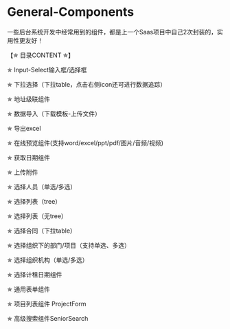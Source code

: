 # General-Components
一些后台系统开发中经常用到的组件，都是上一个Saas项目中自己2次封装的，实用性更友好！

【✯ 目录CONTENT ✯】

✯ Input-Select输入框/选择框

✯ 下拉选择（下拉table，点击右侧icon还可进行数据追踪）

✯ 地址级联组件

✯ 数据导入（下载模板-上传文件）

✯ 导出excel

✯ 在线预览组件(支持word/excel/ppt/pdf/图片/音频/视频)

✯ 获取日期组件

✯ 上传附件

✯ 选择人员（单选/多选）

✯ 选择列表（tree）

✯ 选择列表（无tree）

✯ 选择合同（下拉table）

✯ 选择组织下的部门/项目（支持单选、多选）

✯ 选择组织机构（单选/多选）

✯ 选择计租日期组件

✯ 通用表单组件

✯ 项目列表组件 ProjectForm

✯ 高级搜索组件SeniorSearch












